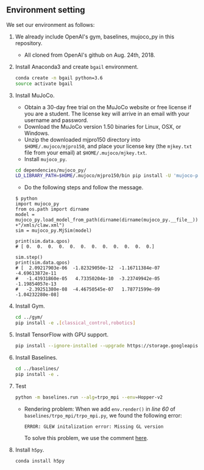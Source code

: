 ## Environment setting
We set our environment as follows:
1.  We already include OpenAI's gym, baselines, mujoco_py in this repository.
    - All cloned from OpenAI's github on Aug. 24th, 2018.
2.  Install Anaconda3 and create `bgail` environment.
    ```bash
    conda create -n bgail python=3.6
    source activate bgail
    ```
3.  Install MuJoCo.
    - Obtain a 30-day free trial on the MuJoCo website 
    or free license if you are a student.
    The license key will arrive in an email with your username
    and password.
    - Download the MuJoCo version 1.50 binaries for Linux, OSX, or Windows.
    - Unzip the downloaded mjpro150 directory into `$HOME/.mujoco/mjpro150`, 
    and place your license key (the `mjkey.txt` file from your email) at `$HOME/.mujoco/mjkey.txt`.
    - Install `mujoco_py`.
    ```bash
    cd dependencies/mujoco_py/
    LD_LIBRARY_PATH=$HOME/.mujoco/mjpro150/bin pip install -U 'mujoco-py<1.50.2,>=1.50.1'
    ```
    - Do the following steps and follow the message.
    ```
    $ python
    import mujoco_py
    from os.path import dirname
    model = mujoco_py.load_model_from_path(dirname(dirname(mujoco_py.__file__))  +"/xmls/claw.xml")
    sim = mujoco_py.MjSim(model)
    
    print(sim.data.qpos)
    # [ 0.  0.  0.  0.  0.  0.  0.  0.  0.  0.  0.  0.]
    
    sim.step()
    print(sim.data.qpos)
    # [  2.09217903e-06  -1.82329050e-12  -1.16711384e-07  -4.69613872e-11
    #   -1.43931860e-05   4.73350204e-10  -3.23749942e-05  -1.19854057e-13
    #   -2.39251380e-08  -4.46750545e-07   1.78771599e-09  -1.04232280e-08]
    ```

4. Install Gym.
    ```bash
    cd ../gym/
    pip install -e .[classical_control,robotics]
    ```

5. Install TensorFlow with GPU support.
    ```bash
    pip install --ignore-installed --upgrade https://storage.googleapis.com/tensorflow/linux/gpu/tensorflow_gpu-1.10.0-cp36-cp36m-linux_x86_64.whl
    ```

6. Install Baselines.
    ```bash
    cd ../baselines/
    pip install -e .
    ```
    
7. Test
    ```bash
    python -m baselines.run --alg=trpo_mpi --env=Hopper-v2
    ```
    -   Rendering problem: 
        When we add `env.render()` in *line 60* of `baselines/trpo_mpi/trpo_mpi.py`,
        we found the following error:
        ```
        ERROR: GLEW initalization error: Missing GL version
        ```
        To solve this problem, we use the comment [here](https://github.com/openai/mujoco-py/issues/44#issuecomment-399679237).

8. Install `h5py`.
    ```bash
    conda install h5py
    ```        
